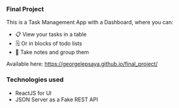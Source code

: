 ### Final Project

This is a Task Management App with a Dashboard, where you can:
- 📋 View your tasks in a table
- 🗒 Or in blocks of todo lists
- 📝 Take notes and group them

Available here: https://georgelepsaya.github.io/final_project/

### Technologies used
- ReactJS for UI
- JSON Server as a Fake REST API

